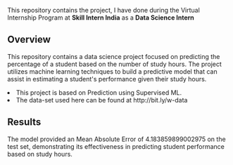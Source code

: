 This repository contains the project, I have done during the Virtual Internship Program at <b>Skill Intern India</b> as a <b>Data Science Intern</b>

<h2>Overview</h2>
<p> This repository contains a data science project focused on predicting the percentage of a student based on the number of study hours. The project utilizes machine learning techniques to build a predictive model that can assist in estimating a student's performance given their study hours.</p>
<li> This project is based on Prediction using Supervised ML. </li>
<li> The data-set used here can be found at http://bit.ly/w-data </li>

<h2>Results</h2>
The model provided an Mean Absolute Error of 4.183859899002975 on the test set, demonstrating its effectiveness in predicting student performance based on study hours.
